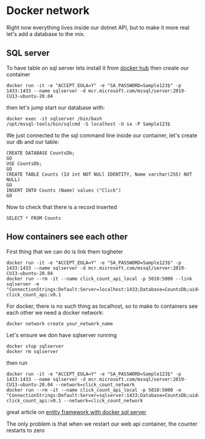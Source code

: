 # Docker network

Right now everything lives inside our dotnet API, but to make it more real let's add a database to the mix.

## SQL server
To have table on sql server lets install it from [docker hub](https://hub.docker.com/_/microsoft-mssql-server)
then create our container
```
docker run -it -e "ACCEPT_EULA=Y" -e "SA_PASSWORD=Sample123$" -p 1433:1433 --name sqlserver -d mcr.microsoft.com/mssql/server:2019-CU13-ubuntu-20.04
```
then let's jump start our database with:
```
docker exec -it sqlserver /bin/bash
/opt/mssql-tools/bin/sqlcmd -S localhost -U sa -P Sample123$
```
We just connected to the sql command line inside our container, let's create our db and our table:
```
CREATE DATABASE CountsDb;
GO
USE CountsDb;
GO
CREATE TABLE Counts (Id int NOT NULl IDENTITY, Name varchar(255) NOT NULL)
GO
INSERT INTO Counts (Name) values ("Click")
GO
```
Now to check that there is a record inserted
```
SELECT * FROM Counts
```

## How containers see each other

First thing that we can do is link them togheter
```
docker run -it -e "ACCEPT_EULA=Y" -e "SA_PASSWORD=Sample123$" -p 1433:1433 --name sqlserver -d mcr.microsoft.com/mssql/server:2019-CU13-ubuntu-20.04
docker run --rm -it --name click_count_api_local -p 5010:5000 --link sqlserver -e "ConnectionStrings:Default:Server=localhost:1433;Database=CountsDb;uid=SA;Password=Sample123$;" click_count_api:v0.1
```

For docker, there is no such thing as localhost, so to make to containers see each other  we need a docker network:
```
docker network create your_network_name
```
Let's ensure we don have sqlserver running
```
docker stop sqlserver
docker rm sqlserver
```
then run
```
docker run -it -e "ACCEPT_EULA=Y" -e "SA_PASSWORD=Sample123$" -p 1433:1433 --name sqlserver -d mcr.microsoft.com/mssql/server:2019-CU13-ubuntu-20.04 --network=click_count_network
docker run --rm -it --name click_count_api_local -p 5010:5000 -e "ConnectionStrings:Default:Server=sqlserver:1433;Database=CountsDb;uid=SA;Password=Sample123$;" click_count_api:v0.1 --network=click_count_network
```

great article on [entity framework with docker sql server](https://dzone.com/articles/net-core-and-sql-server-in-docker-part-1-building)

The only problem is that when we restart our web api container, the counter restarts to zero
